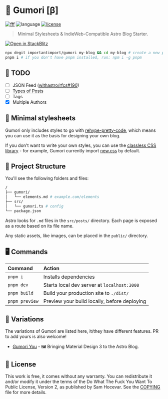 # 📓 Gumori [β]

[![fff](https://img.shields.io/badge/%F0%9F%8C%9F%20F%20F%20F-0.1.0-yellow?style=flat)](https://github.com/importantimport/fff)
![language](https://img.shields.io/github/languages/top/importantimport/gumori?color=%23ff5a03)
[![license](https://img.shields.io/github/license/importantimport/gumori?color=%23fff)](COPYING)

> Minimal Stylesheets & IndieWeb-Compatible Astro Blog Starter.

[![Open in StackBlitz](https://developer.stackblitz.com/img/open_in_stackblitz.svg)](https://stackblitz.com/github/importantimport/gumori)

```bash
npx degit importantimport/gumori my-blog && cd my-blog # create a new project in my-blog
pnpm i # if you don't have pnpm installed, run: npm i -g pnpm
```

## 📝 TODO

- [ ] JSON Feed ([withastro/rfcs#190](https://github.com/withastro/rfcs/discussions/190))
- [ ] [Types of Posts](https://indieweb.org/posts#Types_of_Posts)
- [ ] Tags
- [x] Multiple Authors

## 🎨 Minimal stylesheets

Gumori only includes styles to go with [rehype-pretty-code](https://github.com/atomiks/rehype-pretty-code), which means you can use it as the basis for designing your own blog.

If you don't want to write your own styles, you can use the [classless CSS library](https://github.com/dbohdan/classless-css#classless) - for example, Gumori currently import [new.css](https://github.com/xz/new.css) by default.

## 🧱 Project Structure

You'll see the following folders and files:

```bash
/
├── gumori/
│   └── elements.md # example.com/elements
├── src/
│   └── gumori.ts # config
└── package.json
```

Astro looks for `.md` files in the `src/posts/` directory. Each page is exposed as a route based on its file name.

Any static assets, like images, can be placed in the `public/` directory.

## 🖥️ Commands

| Command        | Action                                       |
| :------------- | :------------------------------------------- |
| `pnpm i`       | Installs dependencies                        |
| `pnpm dev`     | Starts local dev server at `localhost:3000`  |
| `pnpm build`   | Build your production site to `./dist/`      |
| `pnpm preview` | Preview your build locally, before deploying |

## 🍴 Variations

The variations of Gumori are listed here, it/they have different features. PR to add yours is also welcome!

- [Gumori You](https://github.com/importantimport/gumori-you) - 🖼️ Bringing Material Design 3 to the Astro Blog.

## 📝 License

This work is free, it comes without any warranty. You can redistribute it and/or modify it under the
terms of the Do What The Fuck You Want To Public License, Version 2,
as published by Sam Hocevar. See the [COPYING](COPYING) file for more details.
